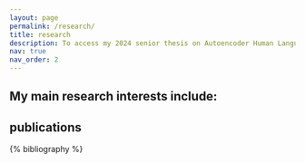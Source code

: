 ```yaml
---
layout: page
permalink: /research/
title: research
description: To access my 2024 senior thesis on Autoencoder Human Language Modeling, please go to my latest news post.
nav: true
nav_order: 2
---
```


My main research interests include:
- 

<!-- _pages/publications.md -->

## publications
<div class="publications">

{% bibliography %}

</div>
